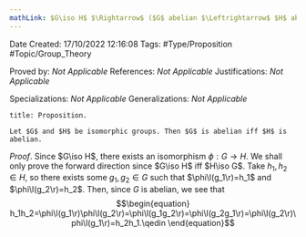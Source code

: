```yaml
---
mathLink: $G\iso H$ $\Rightarrow$ ($G$ abelian $\Leftrightarrow$ $H$ abelian)
---
```


<div class="topSpace"></div>

Date Created: 17/10/2022 12:16:08
Tags: #Type/Proposition #Topic/Group_Theory

Proved by: _Not Applicable_
References: _Not Applicable_
Justifications: _Not Applicable_

Specializations: _Not Applicable_
Generalizations: _Not Applicable_

``` ad-Proposition
title: Proposition.

Let $G$ and $H$ be isomorphic groups. Then $G$ is abelian iff $H$ is abelian.

```

_Proof_. Since $G\iso H$, there exists an isomorphism $\phi:G\to H$. We shall only prove the forward direction since $G\iso H$ iff $H\iso G$. Take $h_1,h_2\in H$, so there exists some $g_1,g_2\in G$ such that $\phi\l(g_1\r)=h_1$ and $\phi\l(g_2\r)=h_2$. Then, since $G$ is abelian, we see that
$$\begin{equation}
    h_1h_2=\phi\l(g_1\r)\phi\l(g_2\r)=\phi\l(g_1g_2\r)=\phi\l(g_2g_1\r)=\phi\l(g_2\r)\phi\l(g_1\r)=h_2h_1.\qedin
\end{equation}$$
